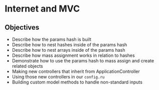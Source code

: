 # Internet and MVC

## Objectives

* Describe how the params hash is built
* Describe how to nest hashes inside of the params hash
* Describe how to nest arrays inside of the params hash
* Describe how mass assignment works in relation to hashes
* Demonstrate how to use the params hash to mass assign and create related objects
* Making new controllers that inherit from ApplicationController
* Using those new controllers in our `config.ru`
* Building custom model methods to handle non-standard inputs
